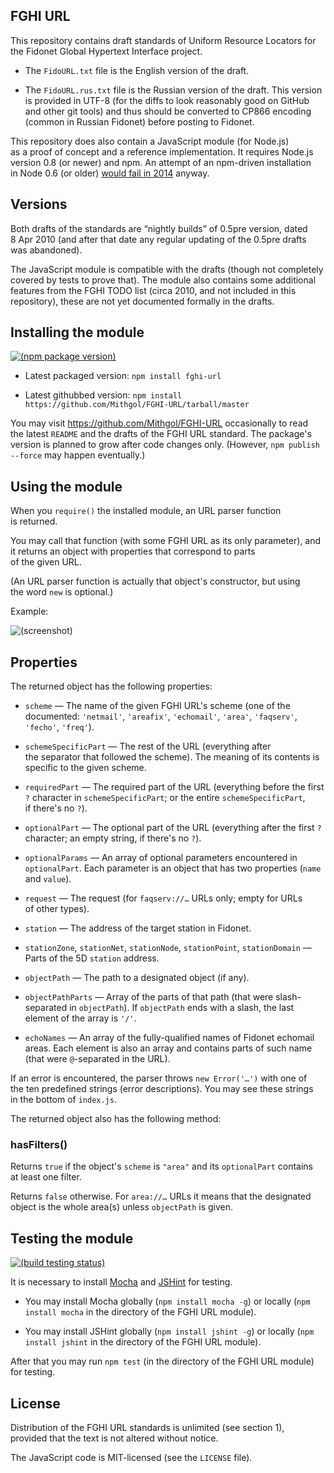 ## FGHI URL

This repository contains draft standards of Uniform Resource Locators for the Fidonet Global Hypertext Interface project.

* The `FidoURL.txt` file is the English version of the draft.

* The `FidoURL.rus.txt` file is the Russian version of the draft. This version is provided in UTF-8 (for the diffs to look reasonably good on GitHub and other git tools) and thus should be converted to CP866 encoding (common in Russian Fidonet) before posting to Fidonet.

This repository does also contain a JavaScript module (for Node.js) as a proof of concept and a reference implementation. It requires Node.js version 0.8 (or newer) and npm. An attempt of an npm-driven installation in Node 0.6 (or older) [would fail in 2014](https://github.com/npm/npm/issues/4379) anyway.

## Versions

Both drafts of the standards are “nightly builds” of 0.5pre version, dated 8 Apr 2010 (and after that date any regular updating of the 0.5pre drafts was abandoned).

The JavaScript module is compatible with the drafts (though not completely covered by tests to prove that). The module also contains some additional features from the FGHI TODO list (circa 2010, and not included in this repository), these are not yet documented formally in the drafts.

## Installing the module

[![(npm package version)](https://badge.fury.io/js/fghi-url.png)](https://npmjs.org/package/fghi-url)

* Latest packaged version: `npm install fghi-url`

* Latest githubbed version: `npm install https://github.com/Mithgol/FGHI-URL/tarball/master`

You may visit https://github.com/Mithgol/FGHI-URL occasionally to read the latest `README` and the drafts of the FGHI URL standard. The package's version is planned to grow after code changes only. (However, `npm publish --force` may happen eventually.)

## Using the module

When you `require()` the installed module, an URL parser function is returned.

You may call that function (with some FGHI URL as its only parameter), and it returns an object with properties that correspond to parts of the given URL.

(An URL parser function is actually that object's constructor, but using the word `new` is optional.)

Example:

![(screenshot)](https://f.cloud.github.com/assets/1088720/1048572/e0243df8-108e-11e3-8316-84ee29732f02.gif)

## Properties

The returned object has the following properties:

* `scheme` — The name of the given FGHI URL's scheme (one of the documented: `'netmail'`, `'areafix'`, `'echomail'`, `'area'`, `'faqserv'`, `'fecho'`, `'freq'`).

* `schemeSpecificPart` — The rest of the URL (everything after the separator that followed the scheme). The meaning of its contents is specific to the given scheme.

* `requiredPart` — The required part of the URL (everything before the first `?` character in `schemeSpecificPart`; or the entire `schemeSpecificPart`, if there's no `?`).

* `optionalPart` — The optional part of the URL (everything after the first `?` character; an empty string, if there's no `?`).

* `optionalParams` — An array of optional parameters encountered in `optionalPart`. Each parameter is an object that has two properties (`name` and `value`).

* `request` — The request (for `faqserv://…` URLs only; empty for URLs of other types).

* `station` — The address of the target station in Fidonet.

* `stationZone`, `stationNet`, `stationNode`, `stationPoint`, `stationDomain` — Parts of the 5D `station` address.

* `objectPath` — The path to a designated object (if any).

* `objectPathParts` — Array of the parts of that path (that were slash-separated in `objectPath`). If `objectPath` ends with a slash, the last element of the array is `'/'`.

* `echoNames` — An array of the fully-qualified names of Fidonet echomail areas. Each element is also an array and contains parts of such name (that were `@`-separated in the URL).

If an error is encountered, the parser throws `new Error('…')` with one of the ten predefined strings (error descriptions). You may see these strings in the bottom of `index.js`.

The returned object also has the following method:

### hasFilters()

Returns `true` if the object's `scheme` is `"area"` and its `optionalPart` contains at least one filter.

Returns `false` otherwise. For `area://…` URLs it means that the designated object is the whole area(s) unless `objectPath` is given.

## Testing the module

[![(build testing status)](https://travis-ci.org/Mithgol/FGHI-URL.png?branch=master)](https://travis-ci.org/Mithgol/FGHI-URL)

It is necessary to install [Mocha](http://visionmedia.github.io/mocha/) and [JSHint](http://jshint.com/) for testing.

* You may install Mocha globally (`npm install mocha -g`) or locally (`npm install mocha` in the directory of the FGHI URL module).

* You may install JSHint globally (`npm install jshint -g`) or locally (`npm install jshint` in the directory of the FGHI URL module).

After that you may run `npm test` (in the directory of the FGHI URL module) for testing.

## License

Distribution of the FGHI URL standards is unlimited (see section 1), provided that the text is not altered without notice.

The JavaScript code is MIT-licensed (see the `LICENSE` file).